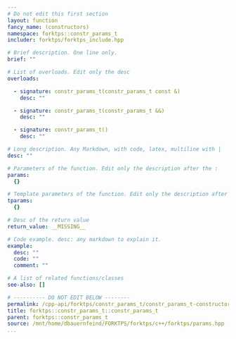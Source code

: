 ```yaml
---
# Do not edit this first section
layout: function
fancy_name: (constructors)
namespace: forktps::constr_params_t
includer: forktps/forktps_include.hpp

# Brief description. One line only.
brief: ""

# List of overloads. Edit only the desc
overloads:

  - signature: constr_params_t(constr_params_t const &)
    desc: ""

  - signature: constr_params_t(constr_params_t &&)
    desc: ""

  - signature: constr_params_t()
    desc: ""

# Long description. Any Markdown, with code, latex, multiline with |
desc: ""

# Parameters of the function. Edit only the description after the :
params:
  {}

# Template parameters of the function. Edit only the description after the :
tparams:
  {}

# Desc of the return value
return_value: __MISSING__

# Code example. desc: any markdown to explain it.
example:
  desc: ""
  code: ""
  comment: ""

# A list of related functions/classes
see-also: []

# ---------- DO NOT EDIT BELOW --------
permalink: /cpp-api/forktps/constr_params_t/constr_params_t-constructors/
title: forktps::constr_params_t::constr_params_t
parent: forktps::constr_params_t
source: /mnt/home/dbauernfeind/FORKTPS/forktps/c++/forktps/params.hpp
...
```


